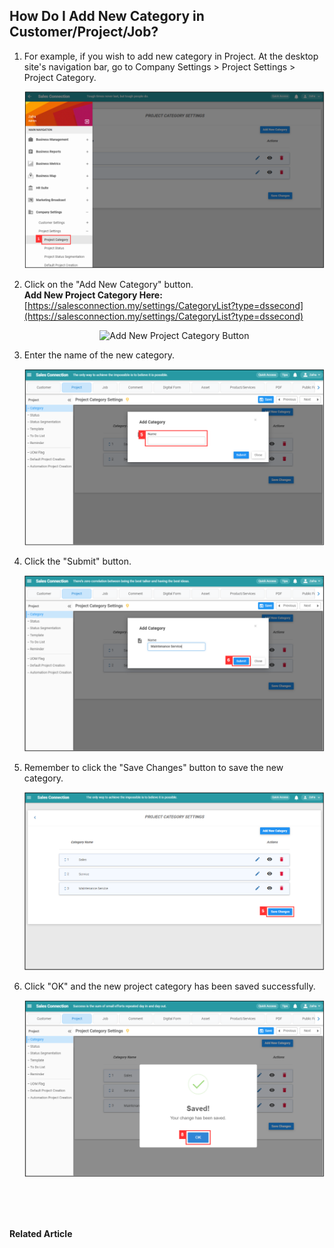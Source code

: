 ## How Do I Add New Category in Customer/Project/Job?
    
  1. For example, if you wish to add new category in Project. At the desktop site's navigation bar, go to Company Settings > Project Settings > Project Category.<br>

     <p align="center">
       <img src="img/Project_Category_Sidebar.png" alt="Project Category Sidebar">
     </p>

  2. Click on the "Add New Category" button.<br>
     **Add New Project Category Here:** [https://salesconnection.my/settings/CategoryList?type=dssecond](https://salesconnection.my/settings/CategoryList?type=dssecond)<br>

     <p align="center">
       <img src="img/Add_New_Project_Cateogry_Button.png" alt="Add New Project Category Button">
     </p>

  3. Enter the name of the new category.<br>

     <p align="center">
       <img src="img/New_project_Category_Name.png" alt="New Project Category Name">
     </p>

  4. Click the "Submit" button.<br>

     <p align="center">
       <img src="img/New_project_Category_Submit_Button.png" alt="New Project Category Submit Button">
     </p>

  5. Remember to click the "Save Changes" button to save the new category.<br>

     <p align="center">
       <img src="img/New_project_Category_Save_Changes_Button.png" alt="New Project Category Save Changes Button">
     </p>

  6. Click "OK" and the new project category has been saved successfully.<br>

     <p align="center">
       <img src="img/New_project_Category_Save.png" alt="New Project Category Save">
     </p>
     <br><br><br>

**Related Article**<br>
